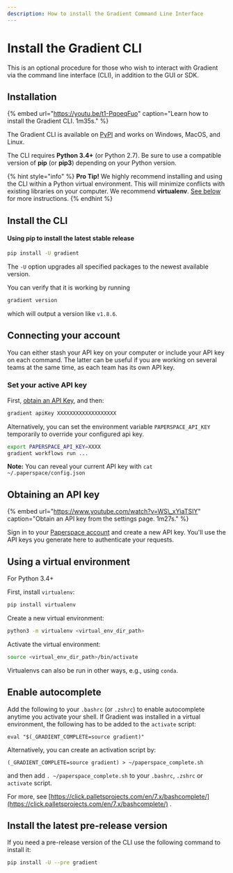 ```yaml
---
description: How to install the Gradient Command Line Interface
---
```


# Install the Gradient CLI

This is an optional procedure for those who wish to interact with Gradient via the command line interface \(CLI\), in addition to the GUI or SDK.

## Installation

{% embed url="https://youtu.be/t1-PqoeqFuo" caption="Learn how to install the Gradient CLI. 1m35s." %}

The Gradient CLI is available on [PyPI](https://pypi.org/project/gradient/) and works on Windows, MacOS, and Linux.

The CLI requires **Python 3.4+** \(or Python 2.7\). Be sure to use a compatible version of **pip** \(or **pip3**\) depending on your Python version.

{% hint style="info" %}
**Pro Tip!** We highly recommend installing and using the CLI within a Python virtual environment. This will minimize conflicts with existing libraries on your computer. We recommend **virtualenv**. [See below](install-the-cli.md#using-a-virtual-environment) for more instructions.
{% endhint %}

## Install the CLI

#### **Using pip to install the latest stable release**

```bash
pip install -U gradient
```

The `-U` option upgrades all specified packages to the newest available version.

You can verify that it is working by running

```bash
gradient version
```

which will output a version like `v1.8.6`.

## Connecting your account

You can either stash your API key on your computer or include your API key on each command. The latter can be useful if you are working on several teams at the same time, as each team has its own API key.

### Set your active API key

First, [obtain an API Key](install-the-cli.md#obtaining-an-api-key), and then:

```bash
gradient apiKey XXXXXXXXXXXXXXXXXXX
```

Alternatively, you can set the environment variable `PAPERSPACE_API_KEY` temporarily to override your configured api key.

```bash
export PAPERSPACE_API_KEY=XXXX
gradient workflows run ...
```

**Note:** You can reveal your current API key with `cat ~/.paperspace/config.json`

## Obtaining an API key

{% embed url="https://www.youtube.com/watch?v=WS\_xYiaTSIY" caption="Obtain an API key from the settings page. 1m27s." %}

Sign in to your [Paperspace account](https://www.paperspace.com/account/login) and create a new API key. You'll use the API keys you generate here to authenticate your requests.

## Using a virtual environment

For Python 3.4+

First, install `virtualenv`:

```bash
pip install virtualenv
```

Create a new virtual environment:

```bash
python3 -m virtualenv <virtual_env_dir_path>
```

Activate the virtual environment:

```bash
source <virtual_env_dir_path>/bin/activate
```

Virtualenvs can also be run in other ways, e.g., using `conda`.

## Enable autocomplete

Add the following to your `.bashrc` \(or `.zshrc`\) to enable autocomplete anytime you activate your shell. If Gradient was installed in a virtual environment, the following has to be added to the `activate` script:

`eval "$(_GRADIENT_COMPLETE=source gradient)"`

Alternatively, you can create an activation script by:

`(_GRADIENT_COMPLETE=source gradient) > ~/paperspace_complete.sh`

and then add `. ~/paperspace_complete.sh` to your `.bashrc`, `.zshrc` or `activate` script.

For more, see [https://click.palletsprojects.com/en/7.x/bashcomplete/](https://click.palletsprojects.com/en/7.x/bashcomplete/) .

## **Install the latest pre-release version**

If you need a pre-release version of the CLI use the following command to install it:

```bash
pip install -U --pre gradient
```

